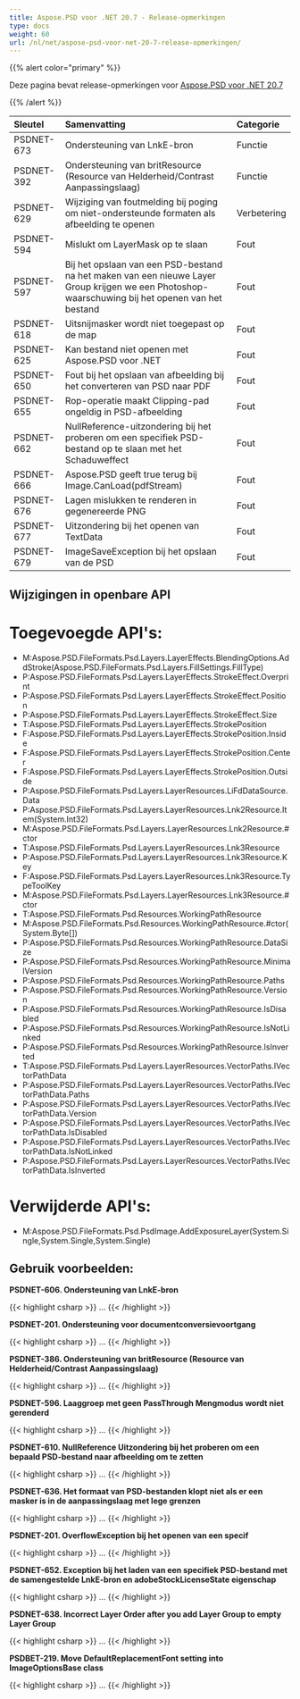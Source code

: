 ```yaml
---
title: Aspose.PSD voor .NET 20.7 - Release-opmerkingen
type: docs
weight: 60
url: /nl/net/aspose-psd-voor-net-20-7-release-opmerkingen/
---
```


{{% alert color="primary" %}}

Deze pagina bevat release-opmerkingen voor [Aspose.PSD voor .NET 20.7](https://www.nuget.org/packages/Aspose.PSD/)

{{% /alert %}}

|**Sleutel**|**Samenvatting**|**Categorie**|
| :- | :- | :- |
|PSDNET-673|Ondersteuning van LnkE-bron|Functie|
|PSDNET-392|Ondersteuning van britResource (Resource van Helderheid/Contrast Aanpassingslaag)|Functie|
|PSDNET-629|Wijziging van foutmelding bij poging om niet-ondersteunde formaten als afbeelding te openen|Verbetering|
|PSDNET-594|Mislukt om LayerMask op te slaan|Fout|
|PSDNET-597|Bij het opslaan van een PSD-bestand na het maken van een nieuwe Layer Group krijgen we een Photoshop-waarschuwing bij het openen van het bestand|Fout|
|PSDNET-618|Uitsnijmasker wordt niet toegepast op de map|Fout|
|PSDNET-625|Kan bestand niet openen met Aspose.PSD voor .NET|Fout|
|PSDNET-650|Fout bij het opslaan van afbeelding bij het converteren van PSD naar PDF|Fout|
|PSDNET-655|Rop-operatie maakt Clipping-pad ongeldig in PSD-afbeelding|Fout|
|PSDNET-662|NullReference-uitzondering bij het proberen om een specifiek PSD-bestand op te slaan met het Schaduweffect|Fout|
|PSDNET-666|Aspose.PSD geeft true terug bij Image.CanLoad(pdfStream)|Fout|
|PSDNET-676|Lagen mislukken te renderen in gegenereerde PNG|Fout|
|PSDNET-677|Uitzondering bij het openen van TextData|Fout|
|PSDNET-679|ImageSaveException bij het opslaan van de PSD|Fout|

## **Wijzigingen in openbare API**
# **Toegevoegde API's:**
- M:Aspose.PSD.FileFormats.Psd.Layers.LayerEffects.BlendingOptions.AddStroke(Aspose.PSD.FileFormats.Psd.Layers.FillSettings.FillType)
- P:Aspose.PSD.FileFormats.Psd.Layers.LayerEffects.StrokeEffect.Overprint
- P:Aspose.PSD.FileFormats.Psd.Layers.LayerEffects.StrokeEffect.Position
- P:Aspose.PSD.FileFormats.Psd.Layers.LayerEffects.StrokeEffect.Size
- T:Aspose.PSD.FileFormats.Psd.Layers.LayerEffects.StrokePosition
- F:Aspose.PSD.FileFormats.Psd.Layers.LayerEffects.StrokePosition.Inside
- F:Aspose.PSD.FileFormats.Psd.Layers.LayerEffects.StrokePosition.Center
- F:Aspose.PSD.FileFormats.Psd.Layers.LayerEffects.StrokePosition.Outside
- P:Aspose.PSD.FileFormats.Psd.Layers.LayerResources.LiFdDataSource.Data
- P:Aspose.PSD.FileFormats.Psd.Layers.LayerResources.Lnk2Resource.Item(System.Int32)
- M:Aspose.PSD.FileFormats.Psd.Layers.LayerResources.Lnk2Resource.#ctor
- T:Aspose.PSD.FileFormats.Psd.Layers.LayerResources.Lnk3Resource
- P:Aspose.PSD.FileFormats.Psd.Layers.LayerResources.Lnk3Resource.Key
- F:Aspose.PSD.FileFormats.Psd.Layers.LayerResources.Lnk3Resource.TypeToolKey
- M:Aspose.PSD.FileFormats.Psd.Layers.LayerResources.Lnk3Resource.#ctor
- T:Aspose.PSD.FileFormats.Psd.Resources.WorkingPathResource
- M:Aspose.PSD.FileFormats.Psd.Resources.WorkingPathResource.#ctor(System.Byte[])
- P:Aspose.PSD.FileFormats.Psd.Resources.WorkingPathResource.DataSize
- P:Aspose.PSD.FileFormats.Psd.Resources.WorkingPathResource.MinimalVersion
- P:Aspose.PSD.FileFormats.Psd.Resources.WorkingPathResource.Paths
- P:Aspose.PSD.FileFormats.Psd.Resources.WorkingPathResource.Version
- P:Aspose.PSD.FileFormats.Psd.Resources.WorkingPathResource.IsDisabled
- P:Aspose.PSD.FileFormats.Psd.Resources.WorkingPathResource.IsNotLinked
- P:Aspose.PSD.FileFormats.Psd.Resources.WorkingPathResource.IsInverted
- T:Aspose.PSD.FileFormats.Psd.Layers.LayerResources.VectorPaths.IVectorPathData
- P:Aspose.PSD.FileFormats.Psd.Layers.LayerResources.VectorPaths.IVectorPathData.Paths
- P:Aspose.PSD.FileFormats.Psd.Layers.LayerResources.VectorPaths.IVectorPathData.Version
- P:Aspose.PSD.FileFormats.Psd.Layers.LayerResources.VectorPaths.IVectorPathData.IsDisabled
- P:Aspose.PSD.FileFormats.Psd.Layers.LayerResources.VectorPaths.IVectorPathData.IsNotLinked
- P:Aspose.PSD.FileFormats.Psd.Layers.LayerResources.VectorPaths.IVectorPathData.IsInverted

# **Verwijderde API's:**
- M:Aspose.PSD.FileFormats.Psd.PsdImage.AddExposureLayer(System.Single,System.Single,System.Single)

## **Gebruik voorbeelden:**
**PSDNET-606. Ondersteuning van LnkE-bron**

{{< highlight csharp >}}
...
{{< /highlight >}}

**PSDNET-201. Ondersteuning voor documentconversievoortgang**

{{< highlight csharp >}}
...
{{< /highlight >}}

**PSDNET-386. Ondersteuning van britResource (Resource van Helderheid/Contrast Aanpassingslaag)**

{{< highlight csharp >}}
...
{{< /highlight >}}

**PSDNET-596. Laaggroep met geen PassThrough Mengmodus wordt niet gerenderd**

{{< highlight csharp >}}
...
{{< /highlight >}}

**PSDNET-610. NullReference Uitzondering bij het proberen om een bepaald PSD-bestand naar afbeelding om te zetten**

{{< highlight csharp >}}
...
{{< /highlight >}}

**PSDNET-636. Het formaat van PSD-bestanden klopt niet als er een masker is in de aanpassingslaag met lege grenzen**

{{< highlight csharp >}}
...
{{< /highlight >}}

**PSDNET-201. OverflowException bij het openen van een specif**

{{< highlight csharp >}}
...
{{< /highlight >}}

**PSDNET-652. Exception bij het laden van een specifiek PSD-bestand met de samengestelde LnkE-bron en adobeStockLicenseState eigenschap**

{{< highlight csharp >}}
...
{{< /highlight >}}

**PSDNET-638. Incorrect Layer Order after you add Layer Group to empty Layer Group**

{{< highlight csharp >}}
...
{{< /highlight >}}

**PSDBET-219. Move DefaultReplacementFont setting into ImageOptionsBase class**

{{< highlight csharp >}}
...
{{< /highlight >}}